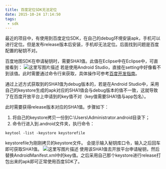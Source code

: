 ```yaml
---
title: 百度定位SDK无法定位
date: 2015-10-24 17:14:50
tags:
 - sdk
---
```


最近的项目中，有使用到百度定位SDK，在自己的debug环境安装apk，手机可以进行定位。但是发布release版本后安装，手机却无法定位。后面找到问题是百度配置的秘钥不对。

百度地图SDK在申请秘钥时，需要SHA1值。此值在Eclipse中在Eclipse中，可直接看到：
![这里写图片描述](https://images-1258496336.cos.ap-chengdu.myqcloud.com/2015/10/baidu-loc1.png)
若是使用Android Studio，直接在setting中好像看不到该值。此时需要通过命令行来获取，具体操作可参考[百度开发指南](http://developer.baidu.com/map/index.php?title=androidsdk/guide/key)。

<!--more-->

通过上述方式获取到的SHA1值为debug版本的，若是在Android Studio中，采用自己的keystore生成的apk对应的SHA1值会与debug版本的值不一致，这就导致了在百度开放平台上申请到的key值不对（key值需要SHA1值与app包名）。

此时需要获得release版本对应的SHA1值。步骤如下：
1. 将自己的keystore拷贝一份到C:\Users\Administrator\.android目录下；
2. 命令行进入到.android文件夹，执行命令：
```
keytool -list -keystore keystorefile
```
keystorefile为刚刚拷贝的keystore文件。
会提示输入秘钥库口令，输入之后回车即可获取SHA1值。
![这里写图片描述](https://images-1258496336.cos.ap-chengdu.myqcloud.com/2015/10/baidu-loc2.png)
使用该SHA1值去开放平台申请秘钥，然后替换AndroidManifest.xml中的key值。之后采用自己那个keystore进行release打包出来的apk即可正常使用百度SDK了。
